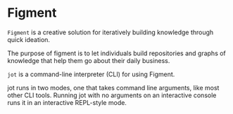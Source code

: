 # Figment

`Figment` is a creative solution for iteratively building knowledge through quick ideation.

The purpose of figment is to let individuals build repositories and graphs of knowledge that help them go about their daily business.

`jot` is a command-line interpreter (CLI) for using Figment.

jot runs in two modes, one that takes command line arguments, like most other CLI tools.  Running jot with no arguments on an interactive console runs it in an interactive REPL-style mode.